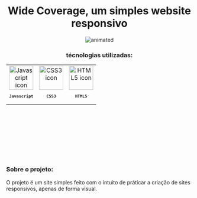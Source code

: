 <h1 align="center">
  Wide Coverage, um simples website responsivo
</h1>

<p align="center">
  <img src="https://github.com/joaoneon/Wide-coverage-responsive/assets/6489188/36e3b050-c3d5-4910-8ee2-d91c7a90de39" alt="animated" />
</p>
<h3 align="center">
  técnologias utilizadas:  
</h3>
<table align="center" height="250px">
 <td align="center">
            <img src="https://skillicons.dev/icons?i=js" width="65px" alt="Javascript icon" /><br>
            <sub>
                <b>
                    <pre>Javascript</pre>
                </b>
            </sub>
        </td>
  <td align="center">
            <img src="https://skillicons.dev/icons?i=css" width="65px" alt="CSS3 icon" /><br>
            <sub>
                <b>
                    <pre>CSS3</pre>
                </b>
            </sub>
        </td>
   <td align="center">
            <img src="https://skillicons.dev/icons?i=html" width="65px" alt="HTML5 icon" /><br>
            <sub>
                <b>
                    <pre>HTML5</pre>
                </b>
            </sub>
        </td>
</table>
  <h3 align="left">
  Sobre o projeto:  
</h3>
  <p align="left">
    O projeto é um site simples feito com o intuito de práticar a criação de sites responsivos, apenas de forma visual.
  </p>
